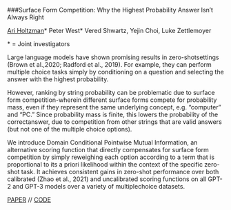 ###Surface Form Competition: Why the Highest Probability Answer Isn’t Always Right

[Ari Holtzman](https://ari-holtzman.github.io/)*   Peter West*   Vered Shwartz, Yejin Choi, Luke Zettlemoyer

\* = Joint investigators


Large language models have shown promising results in zero-shotsettings (Brown et al.,2020; Radford et al., 2019). For example, they can perform multiple choice tasks simply by conditioning on a question and selecting the answer with the highest probability. 

However, ranking by string probability can be problematic due to surface form competition-wherein different surface forms compete for probability mass, even if they represent the same underlying concept, e.g. “computer” and “PC.” Since probability mass is finite, this lowers the probability of the correctanswer, due to competition from other strings that are valid answers (but not one of the multiple choice options). 

We introduce Domain Conditional Pointwise Mutual Information, an alternative scoring function that directly compensates for  surface form competition by simply reweighing each option according to a term that is proportional to its a priori likelihood within the context of the specific  zero-shot task. It achieves consistent gains in zero-shot performance over both calibrated (Zhao et al., 2021) and uncalibrated scoring functions on all GPT-2 and GPT-3 models over a variety of multiplechoice datasets.

[PAPER](paper.pdf) // [CODE](https://github.com/peterwestuw/surface-form-competition)
